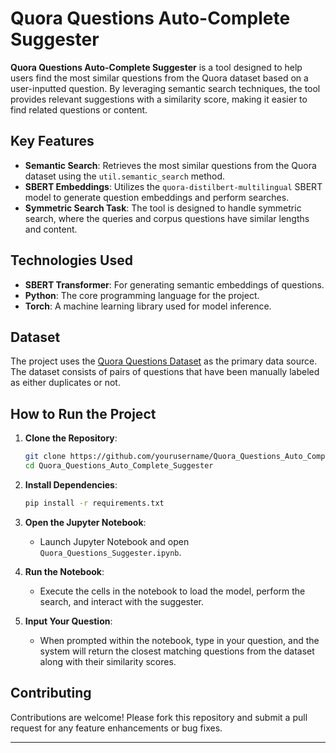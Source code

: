 # Quora Questions Auto-Complete Suggester

**Quora Questions Auto-Complete Suggester** is a tool designed to help users find the most similar questions from the Quora dataset based on a user-inputted question. By leveraging semantic search techniques, the tool provides relevant suggestions with a similarity score, making it easier to find related questions or content.

## Key Features

- **Semantic Search**: Retrieves the most similar questions from the Quora dataset using the `util.semantic_search` method.
- **SBERT Embeddings**: Utilizes the `quora-distilbert-multilingual` SBERT model to generate question embeddings and perform searches.
- **Symmetric Search Task**: The tool is designed to handle symmetric search, where the queries and corpus questions have similar lengths and content.

## Technologies Used

- **SBERT Transformer**: For generating semantic embeddings of questions.
- **Python**: The core programming language for the project.
- **Torch**: A machine learning library used for model inference.

## Dataset

The project uses the [Quora Questions Dataset](https://www.quora.com/q/quoradata/First-Quora-Dataset-Release-Question-Pairs) as the primary data source. The dataset consists of pairs of questions that have been manually labeled as either duplicates or not.

## How to Run the Project

1. **Clone the Repository**:
    ```bash
    git clone https://github.com/yourusername/Quora_Questions_Auto_Complete_Suggester.git
    cd Quora_Questions_Auto_Complete_Suggester
    ```

2. **Install Dependencies**:
    ```bash
    pip install -r requirements.txt
    ```

3. **Open the Jupyter Notebook**:
    - Launch Jupyter Notebook and open `Quora_Questions_Suggester.ipynb`.

4. **Run the Notebook**:
    - Execute the cells in the notebook to load the model, perform the search, and interact with the suggester.

5. **Input Your Question**:
    - When prompted within the notebook, type in your question, and the system will return the closest matching questions from the dataset along with their similarity scores.

## Contributing

Contributions are welcome! Please fork this repository and submit a pull request for any feature enhancements or bug fixes.

---
